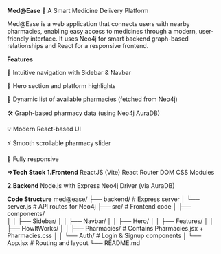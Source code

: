 **Med@Ease** 💊
A Smart Medicine Delivery Platform

Med@Ease is a web application that connects users with nearby pharmacies, enabling easy access to medicines through a modern, user-friendly interface. It uses Neo4j for smart backend graph-based relationships and React for a responsive frontend.

**Features**

🧭 Intuitive navigation with Sidebar & Navbar

🎯 Hero section and platform highlights

🏥 Dynamic list of available pharmacies (fetched from Neo4j)

🛠️ Graph-based pharmacy data (using Neo4j AuraDB)

💡 Modern React-based UI

⚡ Smooth scrollable pharmacy slider

📱 Fully responsive

**=>Tech Stack**
  **1.Frontend**
    ReactJS (Vite)
    React Router DOM
    CSS Modules

  **2.Backend**
    Node.js with Express
    Neo4j Driver (via AuraDB)

**Code Structure**
med@ease/
├── backend/              # Express server
│   └── server.js         # API routes for Neo4j
├── src/                  # Frontend code
│   ├── components/       
│   │   ├── Sidebar/
│   │   ├── Navbar/
│   │   ├── Hero/
│   │   ├── Features/
│   │   ├── HowItWorks/
│   │   ├── Pharmacies/   # Contains Pharmacies.jsx + Pharmacies.css
│   │   └── Auth/         # Login & Signup components
│   └── App.jsx           # Routing and layout
└── README.md

